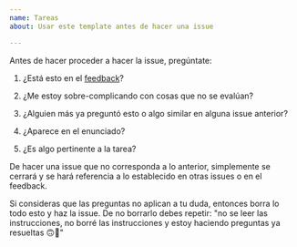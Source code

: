 ```yaml
---
name: Tareas
about: Usar este template antes de hacer una issue

---
```


Antes de hacer proceder a hacer la issue, pregúntate: 

1. ¿Está esto en el [feedback](https://docs.google.com/spreadsheets/d/1KIr7m7c84R1EMRuSgVwRFfPoA1tFHWmwKtauQ1TxBIs/edit#gid=0)?

2. ¿Me estoy sobre-complicando con cosas que no se evalúan?

3. ¿Alguien más ya preguntó esto o algo similar en alguna issue anterior?

4. ¿Aparece en el enunciado?

5. ¿Es algo pertinente a la tarea?

De hacer una issue que no corresponda a lo anterior, simplemente se cerrará y se hará referencia a lo establecido en otras issues o en el feedback.

Si consideras que las preguntas no aplican a tu duda, entonces borra lo todo esto y haz la issue. De no borrarlo debes repetir: "no se leer las instrucciones, no borré las instrucciones y estoy haciendo preguntas ya resueltas 🙃🐥"
